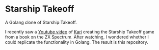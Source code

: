 # Starship Takeoff
A Golang clone of Starship Takeoff. 

I recently saw a [Youtube video](https://www.youtube.com/watch?v=Oo47qPvs3HQ) of [Kari](https://www.karilawler.com/) creating the Starship Takeoff game from a book on the ZX Spectrum. After watching, I wondered whether I could replicate the functionality in Golang. The result is this repository. 